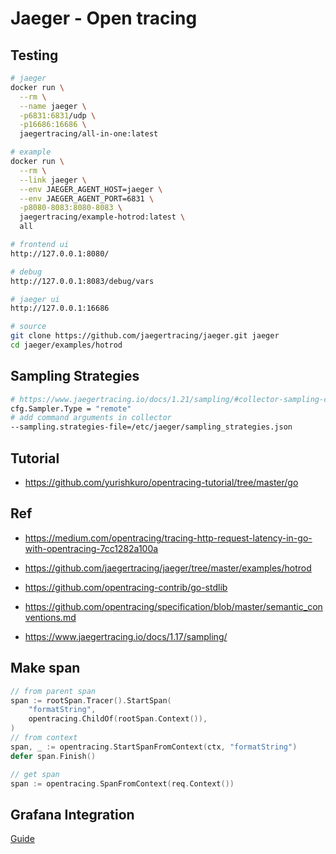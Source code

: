 # Jaeger - Open tracing

## Testing
```sh
# jaeger
docker run \
  --rm \
  --name jaeger \
  -p6831:6831/udp \
  -p16686:16686 \
  jaegertracing/all-in-one:latest

# example
docker run \
  --rm \
  --link jaeger \
  --env JAEGER_AGENT_HOST=jaeger \
  --env JAEGER_AGENT_PORT=6831 \
  -p8080-8083:8080-8083 \
  jaegertracing/example-hotrod:latest \
  all

# frontend ui
http://127.0.0.1:8080/

# debug
http://127.0.0.1:8083/debug/vars

# jaeger ui
http://127.0.0.1:16686

# source
git clone https://github.com/jaegertracing/jaeger.git jaeger
cd jaeger/examples/hotrod
```

## Sampling Strategies
```sh
# https://www.jaegertracing.io/docs/1.21/sampling/#collector-sampling-configuration
cfg.Sampler.Type = "remote"
# add command arguments in collector
--sampling.strategies-file=/etc/jaeger/sampling_strategies.json
```

## Tutorial
- https://github.com/yurishkuro/opentracing-tutorial/tree/master/go

## Ref
- https://medium.com/opentracing/tracing-http-request-latency-in-go-with-opentracing-7cc1282a100a
- https://github.com/jaegertracing/jaeger/tree/master/examples/hotrod
- https://github.com/opentracing-contrib/go-stdlib
- https://github.com/opentracing/specification/blob/master/semantic_conventions.md

- https://www.jaegertracing.io/docs/1.17/sampling/


## Make span
```go
// from parent span
span := rootSpan.Tracer().StartSpan(
	"formatString",
	opentracing.ChildOf(rootSpan.Context()),
)
// from context
span, _ := opentracing.StartSpanFromContext(ctx, "formatString")
defer span.Finish()

// get span
span := opentracing.SpanFromContext(req.Context())
```

## Grafana Integration
[Guide](./docker/grafana-integration/README.md)
